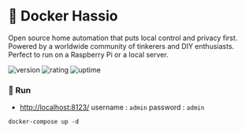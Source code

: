 # 🎉 Docker Hassio

Open source home automation that puts local control and privacy first. Powered by a worldwide community of tinkerers and DIY enthusiasts. Perfect to run on a Raspberry Pi or a local server.

![version](https://img.shields.io/badge/version-1.0-blue)
![rating](https://img.shields.io/badge/rating-★★★★★-yellow)
![uptime](https://img.shields.io/badge/uptime-100%25-brightgreen)

### 🥈 Run

- [http://localhost:8123/](http://localhost:8123/) username : `admin` password : `admin`

```shell
docker-compose up -d
```
